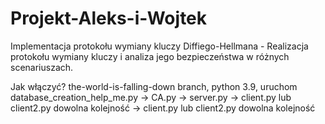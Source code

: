 # Projekt-Aleks-i-Wojtek
Implementacja protokołu wymiany kluczy Diffiego-Hellmana - Realizacja protokołu wymiany kluczy i analiza jego bezpieczeństwa w różnych scenariuszach.

Jak włączyć?
the-world-is-falling-down branch,
python 3.9,
uruchom database_creation_help_me.py -> CA.py -> server.py -> client.py lub client2.py dowolna kolejność -> client.py lub client2.py dowolna kolejność
